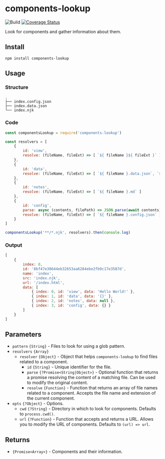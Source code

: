 # components-lookup

![Build](https://github.com/Malvid/components-lookup/workflows/Build/badge.svg) [![Coverage Status](https://coveralls.io/repos/github/electerious/components-lookup/badge.svg?branch=master)](https://coveralls.io/github/electerious/components-lookup?branch=master)

Look for components and gather information about them.

## Install

```
npm install components-lookup
```

## Usage

### Structure

```
.
├── index.config.json
├── index.data.json
└── index.njk
```

### Code

```js
const componentsLookup = require('components-lookup')

const resolvers = [
	{
		id: 'view',
		resolve: (fileName, fileExt) => [ `${ fileName }${ fileExt }` ]
	},
	{
		id: 'data',
		resolve: (fileName, fileExt) => [ `${ fileName }.data.json`, `${ fileName }.data.js` ]
	},
	{
		id: 'notes',
		resolve: (fileName, fileExt) => [ `${ fileName }.md` ]
	},
	{
		id: 'config',
		parse: async (contents, filePath) => JSON.parse(await contents),
		resolve: (fileName, fileExt) => [ `${ fileName }.config.json` ]
	}
]

componentsLookup('**/*.njk', resolvers).then(console.log)
```

### Output

```js
[
	{
		index: 0,
		id: '8bf47e30644eb32653aa6284ebe2fb9c17e3587d',
		name: 'index',
		src: 'index.njk',
		url: '/index.html',
		data: [
			{ index: 0, id: 'view', data: 'Hello World!' },
			{ index: 1, id: 'data', data: '{}' },
			{ index: 2, id: 'notes', data: null },
			{ index: 3, id: 'config', data: {} }
		]
	}
]
```

## Parameters

- `pattern` `{String}` - Files to look for using a glob pattern.
- `resolvers` `{Array}`
	- `resolver` `{Object}` - Object that helps `components-lookup` to find files related to a component.
		- `id` `{String}` - Unique identifier for the file.
		- `parse` `{?Promise<String|Object>}` - Optional function that returns a promise resolving the content of a matching file. Can be used to modify the original content.
		- `resolve` `{Function}` - Function that returns an array of file names related to a component. Accepts the file name and extension of the current component.
- `opts` `{?Object}` - Options.
	- `cwd` `{?String}` - Directory in which to look for components. Defaults to `process.cwd()`.
	- `url` `{?Function}` - Function that accepts and returns a URL. Allows you to modify the URL of components. Defaults to `(url) => url`.

## Returns

- `{Promise<Array>}` - Components and their information.